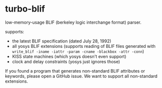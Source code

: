 # turbo-blif

low-memory-usage BLIF (berkeley logic interchange format) parser.

supports:
- the latest BLIF specification (dated July 28, 1992)
- all yosys BLIF extensions
  (supports reading of BLIF files generated with `write_blif -iname -iattr -param -cname -blackbox -attr -conn`)
- KISS state machines (which yosys doesn't even support)
- clock and delay constraints (yosys just ignores those)

If you found a program that generates non-standard BLIF attributes or keywords, please open a GitHub issue.
We want to support all non-standard extensions.
